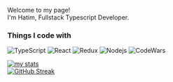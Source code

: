<p>Welcome to my page! </br> I'm Hatim, Fullstack Typescript Developer. </p>
<h3>Things I code with</h3>
<p>
  <img alt="TypeScript" src="https://img.shields.io/badge/-TypeScript-007ACC?style=flat-square&logo=typescript&logoColor=white" />
  <img alt="React" src="https://img.shields.io/badge/-React-45b8d8?style=flat-square&logo=react&logoColor=white" />
  <img alt="Redux" src="https://img.shields.io/badge/-Redux-764ABC?style=flat-square&logo=redux&logoColor=white" />
  <img alt="Nodejs" src="https://img.shields.io/badge/-Nodejs-43853d?style=flat-square&logo=Node.js&logoColor=white" />
  <img alt="CodeWars" src="https://www.codewars.com/users/hdinia/badges/micro" />
</p>

<a href="https://github.com/hdinia/github-readme-stats"><img align="center" src="https://github-readme-stats.vercel.app/api?username=hdinia&show_icons=true&include_all_commits=true&theme=buefy&hide_border=true" alt="my stats" /></a> 
</br>
[![GitHub Streak](http://github-readme-streak-stats.herokuapp.com?user=hdinia&hide_border=true&ring=8E72DB&fire=0481D9F3&currStreakLabel=8E72DB)](https://git.io/streak-stats)
